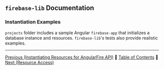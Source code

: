 ## `firebase-lib` Documentation

### Instantiation Examples

`projects` folder includes a sample Angular `firebase-app` that initializes a
database instance and resources.  `firebase-lib`'s tests also provide realistic
examples.

---

[Previous (Instantiating Resources for AngularFire API)](./03-instantiating-for-angular-api.md) :palm_tree:
[Table of Contents](../../../README.md) :palm_tree:
[Next (Resource Access)](../resource-interaction/01-resource-access.md)
